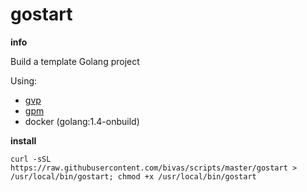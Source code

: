 gostart
=======
**info**

Build a template Golang project

Using:
- [gvp](https://github.com/pote/gvp)
- [gpm](https://github.com/pote/gpm)
- docker (golang:1.4-onbuild)

**install** 

`curl -sSL https://raw.githubusercontent.com/bivas/scripts/master/gostart > /usr/local/bin/gostart; chmod +x /usr/local/bin/gostart`
